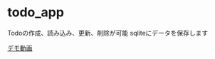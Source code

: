 # todo_app

Todoの作成、読み込み、更新、削除が可能
sqliteにデータを保存します

[デモ動画](https://twitter.com/murasame_usa/status/1253490547093696512?s=20)